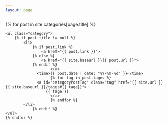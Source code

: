```yaml
---
layout: page
---
```


{% for post in site.categories[page.title] %}

	<ul class="category">
	    {% if post.title != null %}
	    	<li>
	            {% if post.link %}
	            	<a href="{{ post.link }}">
	            {% else %}
	             	<a href="{{ site.baseurl }}{{ post.url }}">
	            {% endif %}
	                    </a>
	              <time>{{ post.date | date: "%Y-%m-%d" }}</time>
	                    {% for tag in post.tages %}
	              <a id="categoryPostTag" class="tag" href="{{ site.url }}{{ site.baseurl }}/tages#{{ tage}}">
	                  {{ tage }}
	                    </a>
	                    {% endfor %}
	    	</li>
	            {% endif %}
	</ul>
	{% endfor %}


